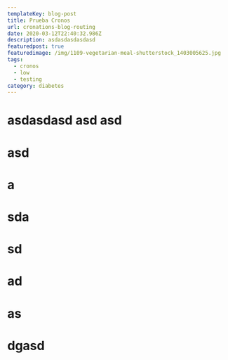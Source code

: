 ```yaml
---
templateKey: blog-post
title: Prueba Cronos
url: cronations-blog-routing
date: 2020-03-12T22:40:32.986Z
description: asdasdasdasdasd
featuredpost: true
featuredimage: /img/1109-vegetarian-meal-shutterstock_1403005625.jpg
tags:
  - cronos
  - low
  - testing
category: diabetes
---
```

# asdasdasd asd asd 

# asd

# a

# sda

# sd

# ad

# as

# dgasd
